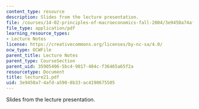 ```yaml
---
content_type: resource
description: Slides from the lecture presentation.
file: /courses/14-02-principles-of-macroeconomics-fall-2004/3e9450a74afda5908b33ac4190675505_lecture21.pdf
file_type: application/pdf
learning_resource_types:
- Lecture Notes
license: https://creativecommons.org/licenses/by-nc-sa/4.0/
ocw_type: OCWFile
parent_title: Lecture Notes
parent_type: CourseSection
parent_uid: 35905406-5bc4-9017-484c-f36465a65f2a
resourcetype: Document
title: lecture21.pdf
uid: 3e9450a7-4afd-a590-8b33-ac4190675505
---
```

Slides from the lecture presentation.